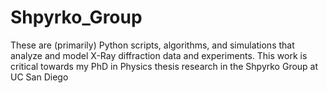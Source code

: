 # Shpyrko_Group
These are (primarily) Python scripts, algorithms, and simulations that analyze and model X-Ray diffraction data and experiments. This work is critical towards my PhD in Physics thesis research in the Shpyrko Group at UC San Diego
